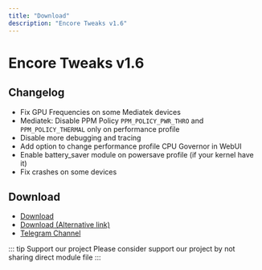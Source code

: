 ```yaml
---
title: "Download"
description: "Encore Tweaks v1.6"
---
```


# Encore Tweaks v1.6

## Changelog
- Fix GPU Frequencies on some Mediatek devices
- Mediatek: Disable PPM Policy `PPM_POLICY_PWR_THRO` and `PPM_POLICY_THERMAL` only on performance profile
- Disable more debugging and tracing
- Add option to change performance profile CPU Governor in WebUI
- Enable battery_saver module on powersave profile (if your kernel have it)
- Fix crashes on some devices

## Download
- [Download](https://en.shrinke.me/GW9faY)
- [Download (Alternative link)](https://sfl.gl/ClSBX)
- [Telegram Channel](https://rem01schannel.t.me)

::: tip Support our project
Please consider support our project by not sharing direct module file
:::
